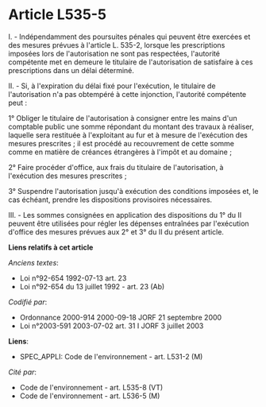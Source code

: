 # Article L535-5

I. - Indépendamment des poursuites pénales qui peuvent être exercées et des mesures prévues à l'article L. 535-2, lorsque les
prescriptions imposées lors de l'autorisation ne sont pas respectées, l'autorité compétente met en demeure le titulaire de
l'autorisation de satisfaire à ces prescriptions dans un délai déterminé.

II. - Si, à l'expiration du délai fixé pour l'exécution, le titulaire de l'autorisation n'a pas obtempéré à cette injonction,
l'autorité compétente peut :

1° Obliger le titulaire de l'autorisation à consigner entre les mains d'un comptable public une somme répondant du montant
des travaux à réaliser, laquelle sera restituée à l'exploitant au fur et à mesure de l'exécution des mesures prescrites ; il
est procédé au recouvrement de cette somme comme en matière de créances étrangères à l'impôt et au domaine ;

2° Faire procéder d'office, aux frais du titulaire de l'autorisation, à l'exécution des mesures prescrites ;

3° Suspendre l'autorisation jusqu'à exécution des conditions imposées et, le cas échéant, prendre les dispositions
provisoires nécessaires.

III. - Les sommes consignées en application des dispositions du 1° du II peuvent être utilisées pour régler les dépenses
entraînées par l'exécution d'office des mesures prévues aux 2° et 3° du II du présent article.

**Liens relatifs à cet article**

_Anciens textes_:

  - Loi n°92-654 1992-07-13 art. 23
  - Loi n°92-654 du 13 juillet 1992 - art. 23 (Ab)

_Codifié par_:

  - Ordonnance 2000-914 2000-09-18 JORF 21 septembre 2000
  - Loi n°2003-591 2003-07-02 art. 31 I JORF 3 juillet 2003

**Liens**:

  - SPEC_APPLI: Code de l'environnement - art. L531-2 (M)

_Cité par_:

  - Code de l'environnement - art. L535-8 (VT)
  - Code de l'environnement - art. L536-5 (M)
